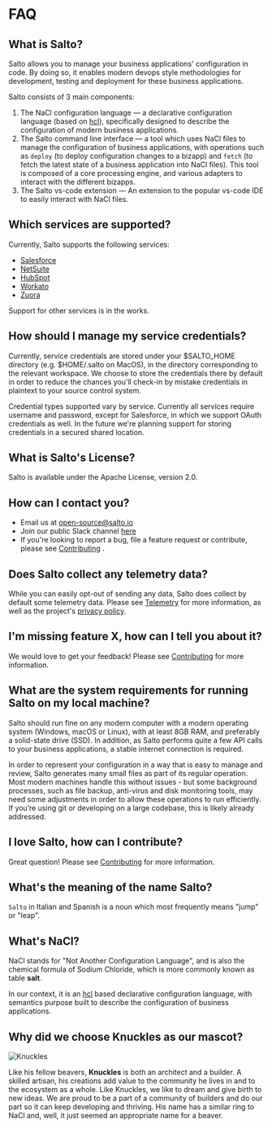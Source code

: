 # FAQ

## What is Salto?

Salto allows you to manage your business applications' configuration in code. By doing so, it enables modern devops style methodologies for development, testing and deployment for these business applications.

Salto consists of 3 main components:

1. The NaCl configuration language — a declarative configuration language (based on [hcl](https://github.com/hashicorp/hcl/tree/hcl2)), specifically designed to describe the configuration of modern business applications.
2. The Salto command line interface — a tool which uses NaCl files to manage the configuration of business applications, with operations such as `deploy` (to deploy configuration changes to a bizapp) and `fetch` (to fetch the latest state of a business application into NaCl files). This tool is composed of a core processing engine, and various adapters to interact with the different bizapps.
3. The Salto vs-code extension — An extension to the popular vs-code IDE to easily interact with NaCl files.

## Which services are supported?

Currently, Salto supports the following services:

- [Salesforce](https://github.com/salto-io/salto/tree/master/packages/salesforce-adapter)
- [NetSuite](https://github.com/salto-io/salto/tree/master/packages/netsuite-adapter)
- [HubSpot](https://github.com/salto-io/salto/tree/master/packages/hubspot-adapter)
- [Workato](https://github.com/salto-io/salto/tree/master/packages/workato-adapter)
- [Zuora](https://github.com/salto-io/salto/tree/master/packages/zuora-adapter)

Support for other services is in the works.

## How should I manage my service credentials?

Currently, service credentials are stored under your $SALTO_HOME directory (e.g. $HOME/.salto on MacOS), in the directory corresponding to the relevant workspace. We choose to store the credentials there by default in order to reduce the chances you'll check-in by mistake credentials in plaintext to your source control system.

Credential types supported vary by service. Currently all services require username and password, except for Salesforce, in which we support OAuth credentials as well.
In the future we're planning support for storing credentials in a secured shared location.

## What is Salto's License?

Salto is available under the Apache License, version 2.0.

## How can I contact you?

- Email us at [open-source@salto.io](mailto://open-source@salto.io) 
- Join our public Slack channel [here](https://invite.playplay.io/invite?team_id=T011W61EVHD)
- If you're looking to report a bug, file a feature request or contribute, please see [Contributing](contributing.md) .

## Does Salto collect any telemetry data?

While you can easily opt-out of sending any data, Salto does collect by default some telemetry data.
Please see [Telemetry](telemetry.md) for more information, as well as the project's [privacy policy](https://salto.io/oss_privacy_policy.html).

## I'm missing feature X, how can I tell you about it?

We would love to get your feedback! Please see [Contributing](contributing.md) for more information.

## What are the system requirements for running Salto on my local machine?

Salto should run fine on any modern computer with a modern operating system (Windows, macOS or Linux), with at least 8GB RAM, and preferably a solid-state drive (SSD).
In addition, as Salto performs quite a few API calls to your business applications, a stable internet connection is required.

In order to represent your configuration in a way that is easy to manage and review, Salto generates many small files as part of its regular operation. Most modern machines handle this without issues - but some background processes, such as file backup, anti-virus and disk monitoring tools, may need some adjustments in order to allow these operations to run efficiently. If you’re using git or developing on a large codebase, this is likely already addressed.

## I love Salto, how can I contribute?

Great question! Please see [Contributing](contributing.md) for more information.

## What's the meaning of the name Salto?

`Salto` in Italian and Spanish is a noun which most frequently means "jump" or "leap".

## What's NaCl?

NaCl stands for "Not Another Configuration Language", and is also the chemical formula of Sodium Chloride, which is more commonly known as table **salt**.

In our context, it is an [hcl](https://github.com/hashicorp/hcl/tree/hcl2) based declarative configuration language, with semantics purpose built to describe the configuration of business applications.

## Why did we choose Knuckles as our mascot?

![Knuckles](../bnw-face.png)

Like his fellow beavers, **Knuckles** is both an architect and a builder. A skilled artisan, his creations add value to the community he lives in and to the ecosystem as a whole. Like Knuckles, we like to dream and give birth to new ideas. We are proud to be a part of a community of builders and do our part so it can keep developing and thriving. His name has a similar ring to NaCl and, well, it just seemed an appropriate name for a beaver.
